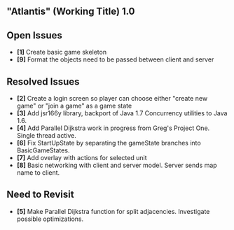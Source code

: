 "Atlantis" (Working Title) 1.0
------------------------------

Open Issues
-----------
- **[1]** Create basic game skeleton
- **[9]** Format the objects need to be passed between client and server 

Resolved Issues
---------------
- **[2]** Create a login screen so player can choose either "create new game" or "join a game" as a game state
- **[3]** Add jsr166y library, backport of Java 1.7 Concurrency utilities to Java 1.6. 
- **[4]** Add Parallel Dijkstra work in progress from Greg's Project One. Single thread active.
- **[6]** Fix StartUpState by separating the gameState branches into BasicGameStates.
- **[7]** Add overlay with actions for selected unit
- **[8]** Basic networking with client and server model. Server sends map name to client.

Need to Revisit
---------------
- **[5]** Make Parallel Dijkstra function for split adjacencies. Investigate possible optimizations.
